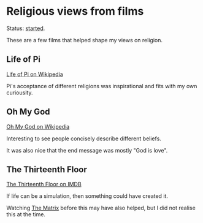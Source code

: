 # Religious views from films

Status: [started](../status/).

These are a few films that helped shape my views on religion.


## Life of Pi

[Life of Pi on Wikipedia](https://en.wikipedia.org/wiki/Life_of_Pi_%28film%29)

Pi's acceptance of different religions was inspirational and fits with
my own curiousity.


## Oh My God

[Oh My God on Wikipedia](http://en.wikipedia.org/wiki/Oh_My_God_%282009_film%29)

Interesting to see people concisely describe different beliefs.

It was also nice that the end message was mostly "God is love".


## The Thirteenth Floor

[The Thirteenth Floor on IMDB](http://www.imdb.com/title/tt0139809/)

If life can be a simulation, then something could have created it.

Watching [The Matrix](https://en.wikipedia.org/wiki/The_Matrix) before
this may have also helped, but I did not realise this at the time.